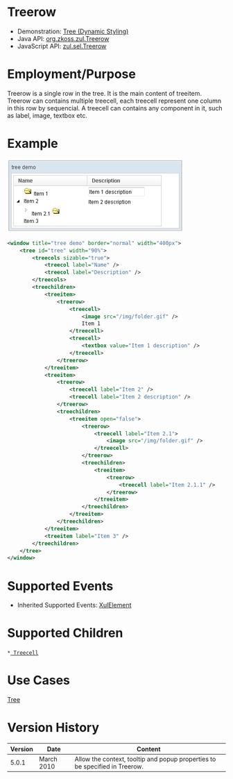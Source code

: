 

# Treerow

- Demonstration: [Tree (Dynamic Styling)](http://www.zkoss.org/zkdemo/tree/dynamic_styling)
- Java API: [org.zkoss.zul.Treerow](https://www.zkoss.org/javadoc/latest/zk/org/zkoss/zul/Treerow.html)
- JavaScript API: [zul.sel.Treerow](https://www.zkoss.org/javadoc/latest/jsdoc/classes/zul.sel.Treerow.html)


# Employment/Purpose

Treerow is a single row in the tree. It is the main content of treeitem.
Treerow can contains multiple treecell, each treecell represent one
column in this row by sequencial. A treecell can contains any component
in it, such as label, image, textbox etc.

# Example

![](/zk_component_ref/images/ZKComRef_Treeitem.png)

```xml
<window title="tree demo" border="normal" width="400px">
    <tree id="tree" width="90%">
        <treecols sizable="true">
            <treecol label="Name" />
            <treecol label="Description" />
        </treecols>
        <treechildren>
            <treeitem>
                <treerow>
                    <treecell>
                        <image src="/img/folder.gif" />
                        Item 1
                    </treecell>
                    <treecell>
                        <textbox value="Item 1 description" />
                    </treecell>
                </treerow>
            </treeitem>
            <treeitem>
                <treerow>
                    <treecell label="Item 2" />
                    <treecell label="Item 2 description" />
                </treerow>
                <treechildren>
                    <treeitem open="false">
                        <treerow>
                            <treecell label="Item 2.1">
                                <image src="/img/folder.gif" />
                            </treecell>
                        </treerow>
                        <treechildren>
                            <treeitem>
                                <treerow>
                                    <treecell label="Item 2.1.1" />
                                </treerow>
                            </treeitem>
                        </treechildren>
                    </treeitem>
                </treechildren>
            </treeitem>
            <treeitem label="Item 3" />
        </treechildren>
    </tree>
</window>
```

# Supported Events

- Inherited Supported Events: [ XulElement]({{site.baseurl}}/zk_component_ref/xulelement#Supported_Events)

# Supported Children

`*`[` Treecell`]({{site.baseurl}}/zk_component_ref/treecell)

# Use Cases

[ Tree]({{site.baseurl}}/zk_component_ref/tree#Use_Cases)

# Version History



| Version | Date       | Content                                                                     |
|---------|------------|-----------------------------------------------------------------------------|
| 5.0.1   | March 2010 | Allow the context, tooltip and popup properties to be specified in Treerow. |


